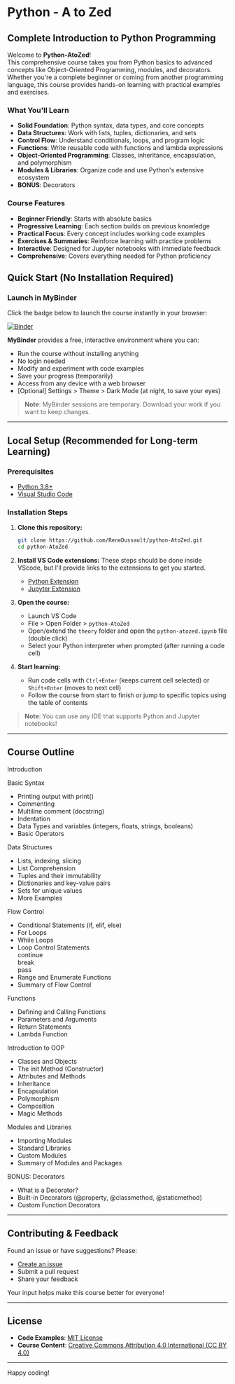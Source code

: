 # Python - A to Zed

## Complete Introduction to Python Programming

Welcome to **Python-AtoZed**!  
This comprehensive course takes you from Python basics to advanced concepts like Object-Oriented Programming, modules, and decorators.  
Whether you're a complete beginner or coming from another programming language, this course provides hands-on learning with practical examples and exercises.

### What You'll Learn
- **Solid Foundation**: Python syntax, data types, and core concepts
- **Data Structures**: Work with lists, tuples, dictionaries, and sets
- **Control Flow**: Understand conditionals, loops, and program logic
- **Functions**: Write reusable code with functions and lambda expressions
- **Object-Oriented Programming**: Classes, inheritance, encapsulation, and polymorphism
- **Modules & Libraries**: Organize code and use Python's extensive ecosystem
- **BONUS**: Decorators

### Course Features
- **Beginner Friendly**: Starts with absolute basics
- **Progressive Learning**: Each section builds on previous knowledge
- **Practical Focus**: Every concept includes working code examples
- **Exercises & Summaries**: Reinforce learning with practice problems
- **Interactive**: Designed for Jupyter notebooks with immediate feedback
- **Comprehensive**: Covers everything needed for Python proficiency

## Quick Start (No Installation Required)

### Launch in MyBinder
Click the badge below to launch the course instantly in your browser:

[![Binder](https://mybinder.org/badge_logo.svg)](https://mybinder.org/v2/gh/ReneDussault/Python-AtoZed/HEAD)

**MyBinder** provides a free, interactive environment where you can:
- Run the course without installing anything
- No login needed
- Modify and experiment with code examples
- Save your progress (temporarily)
- Access from any device with a web browser
- [Optional] Settings > Theme > Dark Mode (at night, to save your eyes)

> **Note**: MyBinder sessions are temporary. Download your work if you want to keep changes.

---

## Local Setup (Recommended for Long-term Learning)

### Prerequisites
- [Python 3.8+](https://www.python.org/downloads/)
- [Visual Studio Code](https://code.visualstudio.com/)

### Installation Steps
1. **Clone this repository:**
   ```bash
   git clone https://github.com/ReneDussault/python-AtoZed.git
   cd python-AtoZed
   ```

2. **Install VS Code extensions:**
   These steps should be done inside VScode, but I'll provide links to the extensions to get you started.
   - [Python Extension](https://marketplace.visualstudio.com/items?itemName=ms-python.python)
   - [Jupyter Extension](https://marketplace.visualstudio.com/items?itemName=ms-toolsai.jupyter)

3. **Open the course:**
   - Launch VS Code
   - File > Open Folder > `python-AtoZed`
   - Open/extend the `theory` folder and open the `python-atozed.ipynb` file (double click)
   - Select your Python interpreter when prompted (after running a code cell)

4. **Start learning:**
   - Run code cells with `Ctrl+Enter` (keeps current cell selected) or `Shift+Enter` (moves to next cell)
   - Follow the course from start to finish or jump to specific topics using the table of contents

> **Note**: You can use any IDE that supports Python and Jupyter notebooks!

---

## Course Outline

Introduction

Basic Syntax

- Printing output with print()
- Commenting
- Multiline comment (docstring)
- Indentation
- Data Types and variables (integers, floats, strings, booleans)
- Basic Operators

Data Structures

- Lists, indexing, slicing
- List Comprehension
- Tuples and their immutability
- Dictionaries and key-value pairs
- Sets for unique values
- More Examples

Flow Control

- Conditional Statements (if, elif, else)
- For Loops
- While Loops
- Loop Control Statements  
     continue  
     break  
     pass  
- Range and Enumerate Functions
- Summary of Flow Control

Functions

- Defining and Calling Functions
- Parameters and Arguments
- Return Statements
- Lambda Function

Introduction to OOP

- Classes and Objects
- The init Method (Constructor)
- Attributes and Methods
- Inheritance
- Encapsulation
- Polymorphism
- Composition
- Magic Methods

Modules and Libraries

- Importing Modules
- Standard Libraries
- Custom Modules
- Summary of Modules and Packages

BONUS: Decorators

- What is a Decorator?
- Built-in Decorators (@property, @classmethod, @staticmethod)
- Custom Function Decorators

---

## Contributing & Feedback

Found an issue or have suggestions? Please:
- [Create an issue](https://github.com/ReneDussault/python-AtoZed/issues)
- Submit a pull request
- Share your feedback

Your input helps make this course better for everyone!

---

## License

- **Code Examples**: [MIT License](./LICENSE.txt)
- **Course Content**: [Creative Commons Attribution 4.0 International (CC BY 4.0)](./LICENSE_CC_BY.txt)

---

Happy coding!
